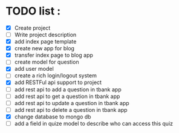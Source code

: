 # TODO list :


- [x] Create project
- [ ] Write project description
- [X] add index page template
- [X] create new app for blog
- [X] transfer index page to blog app
- [ ] create model for question
- [X] add user model
- [ ] create a rich login/logout system
- [X] add RESTFul api support to project
- [ ] add rest api to add a question in tbank app
- [ ] add rest api to get a question in tbank app
- [ ] add rest api to update a question in tbank app
- [ ] add rest api to delete a question in tbank app
- [X] change database to mongo db
- [ ] add a field in quize model to describe who can access this quiz
